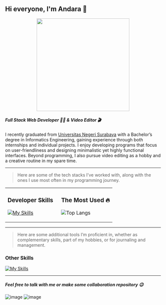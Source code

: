 ## Hi everyone, I'm Andara 👋

<div align="center">
  <img src="https://media1.giphy.com/media/v1.Y2lkPTc5MGI3NjExMmQ3bG1ha3lpbnR0Z2dleWo2ZDMyY3B3aXBqbHJnb2o5dmhqZWFmaSZlcD12MV9pbnRlcm5hbF9naWZfYnlfaWQmY3Q9Zw/Im6d35ebkCIiGzonjI/giphy.gif" width="300"/>
  <!-- <p>me: delivery your mood</p> -->
</div>

##### Full Stack Web Developer 🧑‍💻 & Video Editor 🎬
I recently graduated from [Universitas Negeri Surabaya](https://unesa.ac.id/) with a Bachelor’s degree in Informatics Engineering, gaining experience through both internships and individual projects. I enjoy developing programs that focus on user-friendliness and designing minimalistic yet highly functional interfaces. Beyond programming, I also pursue video editing as a hobby and a creative routine in my spare time.

---
>Here are some of the tech stacks I’ve worked with, along with the ones I use most often in my programming journey.
<table border="0">
<tr>
<td width="50%" valign="top">

### Developer Skills
[![My Skills](https://skillicons.dev/icons?i=html,css,js,bootstrap,sass,tailwindcss,laravel,php,mysql,react,nextjs,nestjs,nodejs,py,vue,anaconda,firebase,docker,git,vscode,sublime,postman,adonis&perline=5&theme=light)](https://skillicons.dev)


</td>
<td width="50%" valign="top" model=transparent>

### The Most Used 🔥
![Top Langs](https://github-readme-stats.vercel.app/api/top-langs/?username=andarass&layout=compact)

</td>
</tr>
</table>

---
>Here are some additional tools I’m proficient in, whether as complementary skills, part of my hobbies, or for journaling and management.
### Other Skills
[![My Skills](https://skillicons.dev/icons?i=figma,notion,ae,pr,ps&theme=light)](https://skillicons.dev)

<!-- [![Anurag's GitHub stats](https://github-readme-stats.vercel.app/api?username=andarass)](https://github.com/andarass/github-readme-stats) -->


---
##### Feel free to talk with me or make some collaboration repository 😉
![image](https://img.shields.io/badge/Instagram-E4405F?style=for-the-badge&logo=instagram&logoColor=white) ![image](https://img.shields.io/badge/Gmail-D14836?style=for-the-badge&logo=gmail&logoColor=white)
<!-- ![image](https://img.shields.io/badge/Telegram-2CA5E0?style=for-the-badge&logo=telegram&logoColor=white) ![image](https://img.shields.io/badge/Vercel-000000?style=for-the-badge&logo=vercel&logoColor=white) -->
<!--
**andarass/andarass** is a ✨ _special_ ✨ repository because its `README.md` (this file) appears on your GitHub profile.

Here are some ideas to get you started:

- 🔭 I’m currently working on ...
- 🌱 I’m currently learning ...
- 👯 I’m looking to collaborate on ...
- 🤔 I’m looking for help with ...
- 💬 Ask me about ...
- 📫 How to reach me: ...
- 😄 Pronouns: ...
- ⚡ Fun fact: ...
-->

